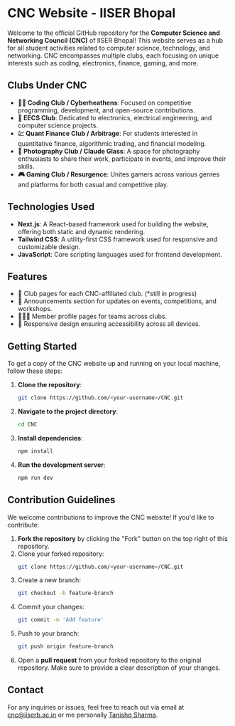 # CNC Website - IISER Bhopal

Welcome to the official GitHub repository for the **Computer Science and Networking Council (CNC)** of IISER Bhopal! This website serves as a hub for all student activities related to computer science, technology, and networking. CNC encompasses multiple clubs, each focusing on unique interests such as coding, electronics, finance, gaming, and more.

## Clubs Under CNC
- **👨‍💻 Coding Club / Cyberheathens**: Focused on competitive programming, development, and open-source contributions.
- **🔌 EECS Club**: Dedicated to electronics, electrical engineering, and computer science projects.
- **💹 Quant Finance Club / Arbitrage**: For students interested in quantitative finance, algorithmic trading, and financial modeling.
- **📸 Photography Club / Claude Glass**: A space for photography enthusiasts to share their work, participate in events, and improve their skills.
- **🎮 Gaming Club / Resurgence**: Unites gamers across various genres and platforms for both casual and competitive play.

## Technologies Used
- **Next.js**: A React-based framework used for building the website, offering both static and dynamic rendering.
- **Tailwind CSS**: A utility-first CSS framework used for responsive and customizable design.
- **JavaScript**: Core scripting languages used for frontend development.

## Features
- 📄 Club pages for each CNC-affiliated club. (*still in progress)
- 📢 Announcements section for updates on events, competitions, and workshops.
- 🧑‍🤝‍🧑 Member profile pages for teams across clubs.
- 📱 Responsive design ensuring accessibility across all devices. 

## Getting Started
To get a copy of the CNC website up and running on your local machine, follow these steps:

1. **Clone the repository**:
    ```bash
    git clone https://github.com/<your-username>/CNC.git
    ```
2. **Navigate to the project directory**:
    ```bash
    cd CNC
    ```
3. **Install dependencies**:
    ```bash
    npm install
    ```
4. **Run the development server**:
    ```bash
    npm run dev
    ```

## Contribution Guidelines
We welcome contributions to improve the CNC website! If you'd like to contribute:
1. **Fork the repository** by clicking the "Fork" button on the top right of this repository.
2. Clone your forked repository:
    ```bash
    git clone https://github.com/<your-username>/CNC.git
    ```
3. Create a new branch:
    ```bash
    git checkout -b feature-branch
    ```
4. Commit your changes:
    ```bash
    git commit -m 'Add feature'
    ```
5. Push to your branch:
    ```bash
    git push origin feature-branch
    ```
6. Open a **pull request** from your forked repository to the original repository. Make sure to provide a clear description of your changes.

## Contact
For any inquiries or issues, feel free to reach out via email at [cnc@iiserb.ac.in](mailto:cnc@iiserb.ac.in) or me personally [Tanishq Sharma](mailto:tanishq22@iiserb.ac.in).

